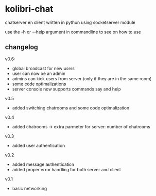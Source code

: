 kolibri-chat
============

chatserver en client written in python using socketserver module

use the -h or --help argument in commandline to see on how to use

changelog
---------
v0.6:
* global broadcast for new users
* user can now be an admin
* admins can kick users from server (only if they are in the same room)
* some code optimalizations
* server console now supports commands say and help

v0.5
* added switching chatrooms and some code optimalization

v0.4
* added chatrooms -> extra parmeter for server: number of chatrooms

v0.3
* added user authentication

v0.2
* added message authentication
* added proper error handling for both server and client

v0.1
* basic networking